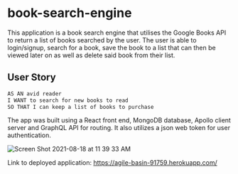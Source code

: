 # book-search-engine

This application is a book search engine that utilises the Google Books API to return a list of books searched by the user. The user is able to login/signup, search for a book, save the book to a list that can then be viewed later on as well as delete said book from their list.

## User Story

```md
AS AN avid reader
I WANT to search for new books to read
SO THAT I can keep a list of books to purchase
```

The app was built using a React front end, MongoDB database, Apollo client server and GraphQL API for routing. It also utilizes a json web token for user authentication.

![Screen Shot 2021-08-18 at 11 39 33 AM](https://user-images.githubusercontent.com/78614719/129928636-e7ac1ff1-0a23-4b1d-8424-f108bbb615af.png)

Link to deployed application: https://agile-basin-91759.herokuapp.com/
